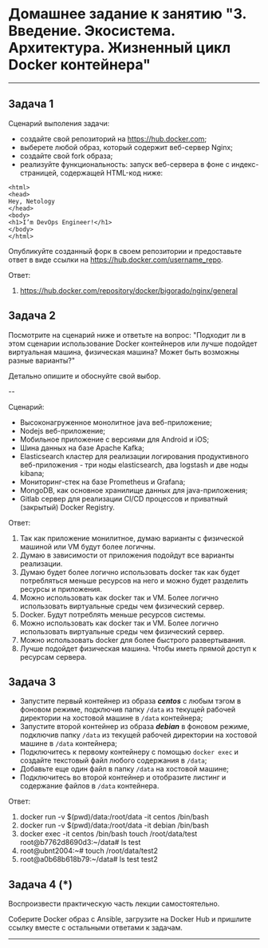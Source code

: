 
# Домашнее задание к занятию "3. Введение. Экосистема. Архитектура. Жизненный цикл Docker контейнера"

---

## Задача 1

Сценарий выполения задачи:

- создайте свой репозиторий на https://hub.docker.com;
- выберете любой образ, который содержит веб-сервер Nginx;
- создайте свой fork образа;
- реализуйте функциональность:
запуск веб-сервера в фоне с индекс-страницей, содержащей HTML-код ниже:
```
<html>
<head>
Hey, Netology
</head>
<body>
<h1>I’m DevOps Engineer!</h1>
</body>
</html>
```
Опубликуйте созданный форк в своем репозитории и предоставьте ответ в виде ссылки на https://hub.docker.com/username_repo.

Ответ:
1. https://hub.docker.com/repository/docker/bigorado/nginx/general

## Задача 2

Посмотрите на сценарий ниже и ответьте на вопрос:
"Подходит ли в этом сценарии использование Docker контейнеров или лучше подойдет виртуальная машина, физическая машина? Может быть возможны разные варианты?"

Детально опишите и обоснуйте свой выбор.

--

Сценарий:

- Высоконагруженное монолитное java веб-приложение;
- Nodejs веб-приложение;
- Мобильное приложение c версиями для Android и iOS;
- Шина данных на базе Apache Kafka;
- Elasticsearch кластер для реализации логирования продуктивного веб-приложения - три ноды elasticsearch, два logstash и две ноды kibana;
- Мониторинг-стек на базе Prometheus и Grafana;
- MongoDB, как основное хранилище данных для java-приложения;
- Gitlab сервер для реализации CI/CD процессов и приватный (закрытый) Docker Registry.

Ответ:
1. Так как приложение монилитное, думаю варианты с физической машиной или VM будут более логичны.
2. Думаю в зависимости от приложения подойдут все варианты реализации.
3. Думаю будет более логично использовать docker так как будет потребляться меньше ресурсов на него и можно будет разделить ресурсы и приложения.
4. Можно использовать как docker так и VM. Более логично использовать виртуальные среды чем физический сервер.
5. Docker. Будут потреблять меньше ресурсов системы.
6. Можно использовать как docker так и VM. Более логично использовать виртуальные среды чем физический сервер.
7. Можно использовать docker для более быстрого развертывания.
8. Лучше подойдет физическая машина. Чтобы иметь прямой доступ к ресурсам сервера.

## Задача 3

- Запустите первый контейнер из образа ***centos*** c любым тэгом в фоновом режиме, подключив папку ```/data``` из текущей рабочей директории на хостовой машине в ```/data``` контейнера;
- Запустите второй контейнер из образа ***debian*** в фоновом режиме, подключив папку ```/data``` из текущей рабочей директории на хостовой машине в ```/data``` контейнера;
- Подключитесь к первому контейнеру с помощью ```docker exec``` и создайте текстовый файл любого содержания в ```/data```;
- Добавьте еще один файл в папку ```/data``` на хостовой машине;
- Подключитесь во второй контейнер и отобразите листинг и содержание файлов в ```/data``` контейнера.

Ответ:
1. docker run -v $(pwd)/data:/root/data -it centos /bin/bash
2. docker run -v $(pwd)/data:/root/data -it debian /bin/bash
3. docker exec -it centos /bin/bash
touch /root/data/test
root@b7762d8690d3:~/data# ls
test
4. root@ubnt2004:~# touch /root/data/test2
5. root@a0b68b618b79:~/data# ls
test  test2

## Задача 4 (*)

Воспроизвести практическую часть лекции самостоятельно.

Соберите Docker образ с Ansible, загрузите на Docker Hub и пришлите ссылку вместе с остальными ответами к задачам.


---